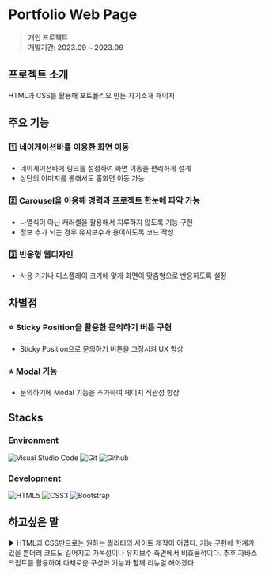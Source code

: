 # Portfolio Web Page
> **개인 프로젝트** <br/> **개발기간: 2023.09 ~ 2023.09**

## 프로젝트 소개
HTML과 CSS를 활용해 포트폴리오 만든 자기소개 패이지

## 주요 기능

### 1️⃣ 네이게이션바를 이용한 화면 이동
- 네이게이션바에 링크를 설정하여 화면 이동을 편리하게 설계
- 상단의 이미지를 통해서도 홈화면 이동 가능

### 2️⃣ Carousel을 이용해 경력과 프로젝트 한눈에 파악 가능
- 나열식이 아닌 캐러셀을 활용해서 지루하지 않도록 기능 구현
- 정보 추가 되는 경우 유지보수가 용이하도록 코드 작성

### 3️⃣ 반응형 웹디자인
- 사용 기기나 디스플레이 크기에 맞게 화면이 맞춤형으로 반응하도록 설정

## 차별점

### ⭐️ Sticky Position을 활용한 문의하기 버튼 구현
- Sticky Position으로 문의하기 버튼을 고정시켜 UX 향상

### ⭐️ Modal 기능
- 문의하기에 Modal 기능을 추가하여 페이지 직관성 향상


## Stacks
### Environment
![Visual Studio Code](https://img.shields.io/badge/Visual%20Studio%20Code-007ACC?style=for-the-badge&logo=Visual%20Studio%20Code&logoColor=white)
![Git](https://img.shields.io/badge/Git-F05032?style=for-the-badge&logo=Git&logoColor=white)
![Github](https://img.shields.io/badge/GitHub-181717?style=for-the-badge&logo=GitHub&logoColor=white)                   

### Development
![HTML5](https://img.shields.io/badge/HTML5-F05032?style=for-the-badge&logo=HTML5&logoColor=white)
![CSS3](https://img.shields.io/badge/CSS-007ACC?style=for-the-badge&logo=css3&logoColor=white)
![Bootstrap](https://img.shields.io/badge/Bootstrap-7952B3?style=for-the-badge&logo=Bootstrap&logoColor=white)

## 하고싶은 말
▶ HTML과 CSS만으로는 원하는 퀄리티의 사이트 제작이 어렵다. 기능 구현에 한계가 있을 뿐더러 코드도 길어지고 가독성이나 유지보수 측면에서 비효율적이다. 추후 자바스크립트를 활용하여 다채로운 구성과 기능과 함께 리뉴얼 해야겠다.